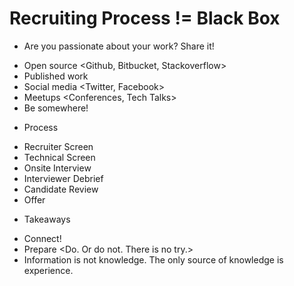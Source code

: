 # Recruiting Process != Black Box

* Are you passionate about your work? Share it!
- Open source <Github, Bitbucket, Stackoverflow>
- Published work <Tied to academia>
- Social media <Twitter, Facebook>
- Meetups <Conferences, Tech Talks>
- Be somewhere!

* Process
- Recruiter Screen
- Technical Screen
- Onsite Interview
- Interviewer Debrief
- Candidate Review
- Offer

* Takeaways
- Connect!
- Prepare <Do. Or do not. There is no try.>
- Information is not knowledge. The only source of knowledge is experience.
